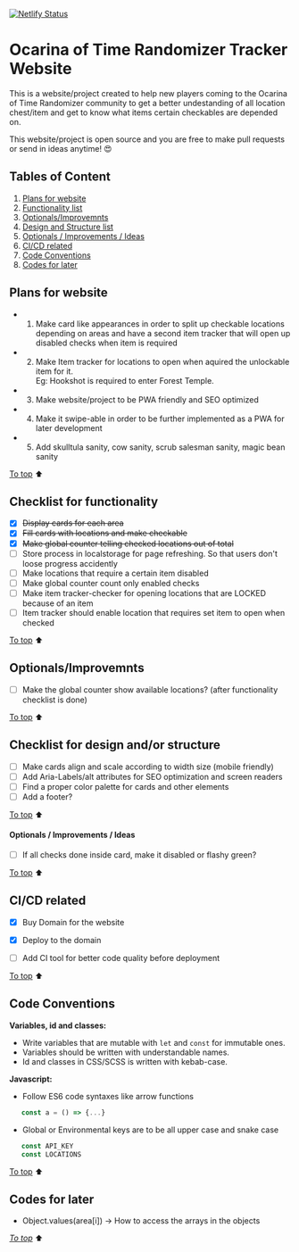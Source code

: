 [![Netlify Status](https://api.netlify.com/api/v1/badges/efbc2191-12d0-46aa-9277-96192dd39533/deploy-status)](https://app.netlify.com/sites/zelda-tracker/deploys)

# Ocarina of Time Randomizer Tracker Website
This is a website/project created to help new players coming to the Ocarina of Time Randomizer community to get a better undestanding of all location chest/item and get to know what items certain checkables are depended on. 

This website/project is open source and you are free to make pull requests or send in ideas anytime! :heart_eyes:

## Tables of Content
1. [Plans for website](#Plans-for-website)
2. [Functionality list](#Checklist-for-functionality)
3. [Optionals/Improvemnts](#Optionals/Improvemnts)
4. [Design and Structure list](#Checklist-for-design-and/or-structure)
5. [Optionals / Improvements / Ideas](#Optionals-/-Improvements-/-Ideas)
6. [CI/CD related](#CI/CD-related)
7. [Code Conventions](#Code-Conventions)
8. [Codes for later](#Codes-for-later)

## Plans for website
- 1. Make card like appearances in order to split up checkable locations depending on areas and have a second item tracker that will open up disabled checks when item is required

- 2. Make Item tracker for locations to open when aquired the unlockable item for it.<br>
Eg: Hookshot is required to enter Forest Temple.

- 3. Make website/project to be PWA friendly and SEO optimized

- 4. Make it swipe-able in order to be further implemented as a PWA for later development

- 5. Add skulltula sanity, cow sanity, scrub salesman sanity, magic bean sanity

[To top](#Ocarina-of-Time-Randomizer-Tracker-Website)  :arrow_up:

## Checklist for functionality
- [x] ~~Display cards for each area~~
- [x] ~~Fill cards with locations and make checkable~~
- [x] ~~Make global counter telling checked locations out of total~~
- [ ] Store process in localstorage for page refreshing. So that users don't loose progress accidently
- [ ] Make locations that require a certain item disabled
- [ ] Make global counter count only enabled checks
- [ ] Make item tracker-checker for opening locations that are LOCKED because of an item
- [ ] Item tracker should enable location that requires set item to open when checked

[To top](#Ocarina-of-Time-Randomizer-Tracker-Website)  :arrow_up:
## Optionals/Improvemnts
- [ ] Make the global counter show available locations? (after functionality checklist is done)

[To top](#Ocarina-of-Time-Randomizer-Tracker-Website)  :arrow_up:
## Checklist for design and/or structure
- [ ] Make cards align and scale according to width size (mobile friendly)
- [ ] Add Aria-Labels/alt attributes for SEO optimization and screen readers
- [ ] Find a proper color palette for cards and other elements
- [ ] Add a footer?

[To top](#Ocarina-of-Time-Randomizer-Tracker-Website)  :arrow_up:
#### Optionals / Improvements / Ideas
- [ ] If all checks done inside card, make it disabled or flashy green?


[To top](#Ocarina-of-Time-Randomizer-Tracker-Website)  :arrow_up:
## CI/CD related
- [x] Buy Domain for the website
- [x] Deploy to the domain
- [ ] Add CI tool for better code quality before deployment


[To top](#Ocarina-of-Time-Randomizer-Tracker-Website)  :arrow_up:
## Code Conventions
**Variables, id and classes:**<br>
- Write variables that are mutable with `let` and `const` for immutable ones.
- Variables should be written with understandable names.
- Id and classes in CSS/SCSS is written with kebab-case.

**Javascript:**<br>
- Follow ES6 code syntaxes like arrow functions
 ```jsx
    const a = () => {...} 
 ```
 - Global or Environmental keys are to be all upper case and snake case
 ```jsx
    const API_KEY 
    const LOCATIONS 
 ```

[To top](#Ocarina-of-Time-Randomizer-Tracker-Website) :arrow_up:

## Codes for later
- Object.values(area[i]) -> How to access the arrays in the objects

[*To top*](#Ocarina-of-Time-Randomizer-Tracker-Website)  :arrow_up: